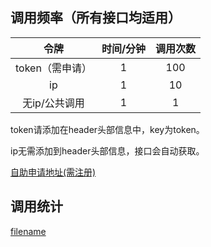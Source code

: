 ## 调用频率（所有接口均适用）
| 令牌  |  时间/分钟 | 调用次数  |
| :------------: | :------------: | :------------: |
| token（需申请）  | 1  | 100  |
| ip  | 1  | 10  |
| 无ip/公共调用  | 1  | 1  |

token请添加在header头部信息中，key为token。

ip无需添加到header头部信息，接口会自动获取。

[自助申请地址(需注册)](https://www.acg-gov.com/account "申请地址(需注册)")

## 调用统计
[filename](../setu.html ':include :type=iframe')
